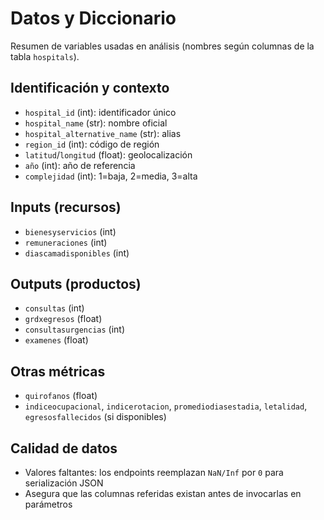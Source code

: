 # Datos y Diccionario

Resumen de variables usadas en análisis (nombres según columnas de la tabla `hospitals`).

## Identificación y contexto
- `hospital_id` (int): identificador único
- `hospital_name` (str): nombre oficial
- `hospital_alternative_name` (str): alias
- `region_id` (int): código de región
- `latitud`/`longitud` (float): geolocalización
- `año` (int): año de referencia
- `complejidad` (int): 1=baja, 2=media, 3=alta

## Inputs (recursos)
- `bienesyservicios` (int)
- `remuneraciones` (int)
- `diascamadisponibles` (int)

## Outputs (productos)
- `consultas` (int)
- `grdxegresos` (float)
- `consultasurgencias` (int)
- `examenes` (float)

## Otras métricas
- `quirofanos` (float)
- `indiceocupacional`, `indicerotacion`, `promediodiasestadia`, `letalidad`, `egresosfallecidos` (si disponibles)

## Calidad de datos
- Valores faltantes: los endpoints reemplazan `NaN/Inf` por `0` para serialización JSON
- Asegura que las columnas referidas existan antes de invocarlas en parámetros
